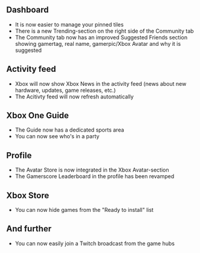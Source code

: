 ## Dashboard
- It is now easier to manage your pinned tiles
- There is a new Trending-section on the right side of the Community tab
- The Community tab now has an improved Suggested Friends section showing gamertag, real name, gamerpic/Xbox Avatar and why it is suggested

## Activity feed
- Xbox will now show Xbox News in the activity feed (news about new hardware, updates, game releases, etc.)
- The Acitivty feed will now refresh automatically

## Xbox One Guide
- The Guide now has a dedicated sports area
- You can now see who's in a party

## Profile
- The Avatar Store is now integrated in the Xbox Avatar-section
- The Gamerscore Leaderboard in the profile has been revamped

## Xbox Store
- You can now hide games from the "Ready to install" list

## And further
- You can now easily join a Twitch broadcast from the game hubs